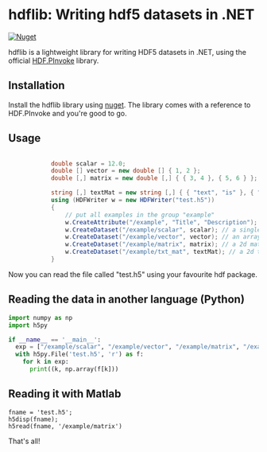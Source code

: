 # hdflib: Writing hdf5 datasets in .NET
[![Nuget](https://img.shields.io/nuget/v/hdflib)](https://www.nuget.org/packages/hdflib/)

hdflib is a lightweight library for writing HDF5 datasets in .NET, using the official [HDF.PInvoke](https://github.com/HDFGroup/HDF.PInvoke) library.

## Installation
Install the hdflib library using [nuget](https://www.nuget.org/packages/hdflib/).
The library comes with a reference to HDF.PInvoke and you're good to go.


## Usage

```csharp

            double scalar = 12.0;
            double [] vector = new double [] { 1, 2 };
            double [,] matrix = new double [,] { { 3, 4 }, { 5, 6 } };

            string [,] textMat = new string [,] { { "text", "is" }, { "also", "supported" } };
            using (HDFWriter w = new HDFWriter("test.h5"))
            {
                // put all examples in the group "example"
                w.CreateAttribute("/example", "Title", "Description"); // string attribute
                w.CreateDataset("/example/scalar", scalar); // a single value
                w.CreateDataset("/example/vector", vector); // an array or vector
                w.CreateDataset("/example/matrix", matrix); // a 2d matrix 
                w.CreateDataset("/example/txt_mat", textMat); // a 2d text matrix
            }

```

Now you can read the file called "test.h5" using your favourite hdf package.

## Reading the data in another language (Python)

```python
import numpy as np
import h5py

if __name__ == '__main__':
  exp = ["/example/scalar", "/example/vector", "/example/matrix", "/example/txt_mat"]
  with h5py.File('test.h5', 'r') as f:
    for k in exp:
      print((k, np.array(f[k]))

```

## Reading it with Matlab
```Malab
fname = 'test.h5';
h5disp(fname);
h5read(fname, '/example/matrix')
```

That's all!
